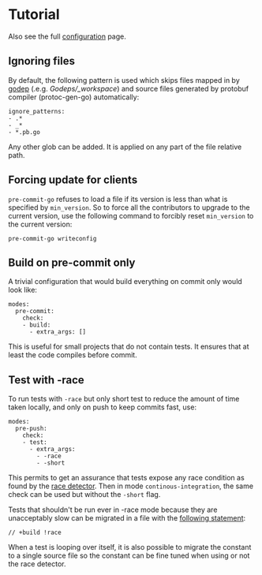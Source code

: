 Tutorial
========

Also see the full [configuration](CONFIGURATION.md) page.


Ignoring files
--------------

By default, the following pattern is used which skips files mapped in by
[godep](https://github.com/tools/godep) (.e.g. *Godeps/_workspace*)
and source files generated by protobuf compiler (protoc-gen-go) automatically:

    ignore_patterns:
    - .*
    - _*
    - *.pb.go

Any other glob can be added. It is applied on any part of the file relative
path.


Forcing update for clients
--------------------------

`pre-commit-go` refuses to load a file if its version is less than what is
specified by `min_version`. So to force all the contributors to upgrade to the
current version, use the following command to forcibly reset `min_version` to
the current version:

    pre-commit-go writeconfig


Build on pre-commit only
------------------------

A trivial configuration that would build everything on commit only would look
like:

    modes:
      pre-commit:
        check:
        - build:
          - extra_args: []

This is useful for small projects that do not contain tests. It ensures that at
least the code compiles before commit.


Test with -race
---------------

To run tests with `-race` but only short test to reduce the amount of time taken
locally, and only on push to keep commits fast, use:

    modes:
      pre-push:
        check:
        - test:
          - extra_args:
            - -race
            - -short

This permits to get an assurance that tests expose any race condition as found
by the [race detector](http://blog.golang.org/race-detector). Then in mode
`continous-integration`, the same check can be used but without the `-short`
flag.

Tests that shouldn't be run ever in -race mode because they are unacceptably
slow can be migrated in a file with the [following
statement](http://golang.org/doc/articles/race_detector.html#Excluding_Tests):

    // +build !race

When a test is looping over itself, it is also possible to migrate the constant
to a single source file so the constant can be fine tuned when using or not the
race detector.
